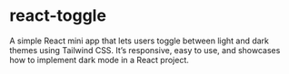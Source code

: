 # react-toggle

A simple React mini app that lets users toggle between light and dark themes using Tailwind CSS. It’s responsive, easy to use, and showcases how to implement dark mode in a React project.
